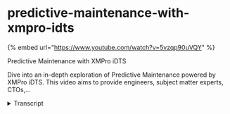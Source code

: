 # predictive-maintenance-with-xmpro-idts
{% embed url="https://www.youtube.com/watch?v=5vzqp90uVQY" %}



Predictive Maintenance with XMPro iDTS

Dive into an in-depth exploration of Predictive Maintenance powered by XMPro iDTS. This video aims to provide engineers, subject matter experts, CTOs,...
<details>
<summary>Transcript</summary>Predictive Maintenance with XMPro iDTS

Dive into an in-depth exploration of Predictive Maintenance powered by XMPro iDTS. This video aims to provide engineers, subject matter experts, CTOs,...
in our overview of a video we describe

the process that we followed to get from

our assets and real-time data from the

assets through to some actions and

recommendations that we want to drive

and the outcomes that we're looking for

now the typical process is that we bring

in data through our data stream designer

you could then run some analytics

through AI or do some of it inside the

data stream designer see the front end

in the app designer and then lastly have

recommendations and manage

recommendations inside the

recommendation manager from a

demonstration point of view I'm going to

start at the app designer and then we'll

go into that also includes

recommendations we'll go into the data

stream designer and show you how we do

it in the uh behind the scenes how do we

get the data in and also touch on how we

apply AI to this so let's jump in and

get started

this is the app designer the green icons

at the top

this is the data stream designer and

this is AI so we'll go through all three

of those but I'm going to start kind of

at the end I'm going to show you the

result of what what you see when you use

XM Pro and I'll start with uh just a a

simple example around multiple

facilities or assets that we have in

this instance I'm just I've set the

filter just to show me

um

some of my

Wind forms and I can the colors and

things will change based on the severity

the health of the overall Farm not

necessarily the individual ones I can

set that up to so that I can actually

drill down and get into the actual form

itself and drill down right down you'll

see this is a viewport that is using

esri I'll touch a little bit later on

how we can edit this and what all the

different types of viewports that we

support but this is an example of

something like that here I can see some

of the assets that need maintenance

there's also some recommendations on

some of this so at a holistic view as a

maintenance manager facility manager I

can very quickly see the health and

status of my different facilities and

where I need to go now this again is a

specific type you can have a much more

sophisticated example of this as well

I'll um I'll go into and just show you

again as a maintenance manager

maintenance planner looking at all the

facilities that we have

um I can see kind of the alerts to work

requests work requests to work orders

work orders to open work orders to to

closed and how long it takes to actually

resolve it and

um how what is the efficiency how many

open work orders do I have and what are

the recommendations around all the

different machines again this is

everyone's you'll see there's a whole

bunch

listed through here so and they range in

severity in this instance they rank by

severity

I can look at

the different installations or

facilities that I have and in this

facility this is a wind turbine facility

this is a solar array so

I'll go into the wind turbine one so

I'll have a quick look at what's

happening at the wind turbine and this

gives you an idea and I'll share a more

advanced example of this but I can see

some safety and health information I can

see the overall time usage profile

current metrics that it's running some

of the and again

maintenance records maintenance

information some of the corrosion damage

tables and depending on the type of

modeling that you use I can get into it

you can see this updates in real time if

it's a Unity or Omniverse or a a more

interactive model or a card based model

I can actually get into it and I'll show

you an example of one of those but this

is

with this I can now actually get to a

recommendation so I can see there's low

gearbox oil on this reported and there's

the instance of that that triggered that

so there's a rule that runs and when it

goes below a certain threshold this is

very simple rule around a certain

threshold on the on the on the gearbox

oil low warning and there's potentially

some triage instructions this one

doesn't have too much I can also see how

many times this has occurred and if I

look at kind of a longer duration what

are all the other things that are

happening to this specific asset that

has happened over time I could create a

form or I can fill in a form right here

and this could be a work order request

this could be a root cause analysis a

failure mode analysis

um

you can associate

a large number of different act action

forms do this in terms of the kind of

action that you want to take I can also

Mark this as a false positive so that

later on we can start analyzing how many

times are we getting this kind of false

positives out of this so this is one

example of a

facility predictive maintenance I'll

show you a slightly more advanced

example in in this example this is a

processing plant in this instance plant

but it could be a Water Filtration plant

it could be

any processed plant and in that

again analyzing the data looking at

real-time anomalies and looking at

defects where certain type of defects

that are that are happening so this is

on the quality side so I could bring in

some of the process information

there's fill rates efficiency on on the

energy consumption but likewise with

that esri map where I had a

um uh Green Dot or radar or whatever

represent that there's an issue you can

actually see on this one that

there's a there's an issue here so these

will appear or disappear depending on

the recommendations and the current

state so it's very quick to see as a

planner

or maintenance supervisor maintenance

manager plant manager you know what is

happening and I can have a very simple

2D model of a pump with some real-time

data coming through for the pump from

sensors that we have I can see the

nameplate data for the pump

what is writing at or what it's writed

at so just very quickly I can see how

far is it off in terms of its actual

performance I might be running a

predictive model which again will touch

on a little bit later a predictive model

that's pretty predicting the the

remaining is for life

so that I can determine how much time I

have before there I may have an issue

again I can get into the recommendation

in a minute but here's a bunch of

real-time data and around temperatures

vibrations

and all the maintenance records so I can

see maintenance schedules maintenance

history

and I can see what is currently planned

I can also see what has been what has

been recently completed in terms of work

order history really just helps with

um and again I could drill down on this

next level before we do that what I'd

like to do though is actually get a

better view of this type of pump and

if you if if for certain type of

equipment you may want to

expand the capabilities and being able

to see you know what is really happening

so if I look at the discharge exception

or the remaining useful life on the

bearings

I can move this around and actually have

a view on that now

if I click on this view more you'll see

I get to that same recommendation that I

complete but before I go there this was

a discharge exception and I may want to

go to something like cha GPT or

or

generative AI large language models and

actually ask it and I've typed this in

before so that's why it comes up but I

can actually ask it top five root causes

for centrifugal pump where there's a

loss in discharge pressure

and what it does it gives me just some

direction and what I could potentially

do with this

is just copy that

so that when I do go to the the the

recommendation itself

I can kind of create a bit of a starting

point in terms of you know where we

should potentially be looking for

um

for certain issues or and again it's the

same and this again this is a work order

request but it could be root cause

analysis could be different types of

forms that you want to associate with

associate with it this could be have

more advanced triage instructions so you

know these are the typical things that

you could look for Block suction by

blocked impellers

um

it's not necessarily the information

that you send right through to the work

order level it might just be something

for you to help triage what is the

potential issue based on the combination

of this as well as the drills

instructions that we have here and again

the analytics across this to say well

you know I want to know what are all the

issues that we've seen on this pump

lately is it a kind of recurring pattern

or what is happening so that's a key

application for us around

predictive maintenance in facilities

to be able to and condition monitoring

is to be able to get a view of the

um the overall acid and then being able

to get down right into a recommendation

I'll show you how we set up the

recommendation data in a minute but

before we do that I would like to show

you how we do the back end data that

goes into this

now

for that pump we'll just go to the smart

asset that bump that I just showed you

there are two different data streams

here we refer to these as data streams

so they're streaming real-time data this

is a very simple condition monitoring

and then I will also show you a little

bit more then and bonds predictive

maintenance example this is using Azure

digital twin as an example it doesn't

have to be but it uses Azure digital

twin as the digital twin repository or

the the

asset master or the asset model for for

this it could be any existing eam or

other system that you that you have

what we have here is we're getting

real-time pump Telemetry using mqtt

which is a protocol so I'm getting

real-time data in I clean up that data

because industrial data is never clean

and in this instance I just I take this

and I send it to go and update my Azure

data Explorer which will give me a

really nice time series visualization of

all the information that I can drill

down on that and do thumb series slice

and dice

uh information but I can also

do some calculations around the pump

efficiencies and you know all the pump

metrics that we are trying to calculate

and update that state to Azure digital

twin so that we have the lightest on

that I also take that same data and I

will

I run it through to the recommendations

but before I do that I will

contextualize it using pump make model

all of that again from an eam system or

a maintenance system or the digital twin

system so that I have Rich data that

sits over here now how we put that

together so these are all listeners

you'll see the blue ones that's how we

get real-time data in and this is just a

subset but you'll see there's a huge

bunch of different protocols and

applications and services

and streaming platforms and and that we

pre that we support in in putting this

together the context might model all

this this is all fast moving data all

the slow moving data

um I can get through from all the

contextual data mic model

um

yeah again

weather patterns anything that I require

so if I'm doing flood predictions or

that kind of thing you know I can get it

for Weather Services or against

different

contextual data sources Transformations

is when we change the shape of the data

so cleaning it doing calculations I'm

changing it and you'll see there's a

there's a number of ones that are around

cleaning the data missing value

substitution

aggregation calculations uh

normalizing

setting up thresholds and um

and a number of these where we actually

transform the data this one doesn't have

machine learning in I'll show you an ex

machine learning example in a minute but

this is where we can bring in I can just

drag on anomaly detection and it's not

probably the right place to do it here

but just to illustrate the concept and

then I configure that each of these are

configurable so you can see this

pantelemetry one there's the

configuration for that so in order and

it will interrogate the underlying

service and come back with what are the

fields that this thing actually has and

I can now use that in my data stream or

if I go to something more sophisticated

like as a digital twin example it will

use some of the

xero trust capability credential

management which is all in our

subscription and in our in our

subscription manager installed in the in

the in the variable side but this is

where I would create for example I can

create a whole new instance in Azure

right from the application in here so

these are the kind of applic the the

configuration in a no code way of

setting up these data streams and each

of these have their own unique set of

properties

that we activate for each of those

I just discarded

um and then

that's the machine learning part so I

can bring in machine learning I'll show

you an example in a minute I could this

calculation might be quite Advanced and

I may actually want to do that in like

python so I want to maybe use my my

um bump calculations and efficiency

there might be a library that I'm

already using and again we support all

of those libraries out of the box

um in in this

the functions so that's more statistical

mathematical things like fast four years

geofencing and a whole bunch of goal

seeking similar to what you find in

Excel recommendations area that I'll

touch on in a minute but that's a whole

area on its own and then lastly action

agents so this is where we create

actions so it could be something like

send an email

or create ethereum smart contract

completely to ends of the scale but

that's really or create work orders in

Maxima update other databases

send it back to systems a very

comprehensive set now these are all this

is an extensible framework so if we

don't have a connector or don't have the

function that you that you require here

it's very easy to put that together we

can do it our partners do it our

customers do it and there's a framework

in order to create these connectors

yourself so this is at a really high

level what we're doing here so this is a

very basic one and there's actually a

live view of this so this is live data

coming through this is not the user

interface that I use every day to look

at my data but it helps me just to

understand am I getting the right data

at the right

point of this data flow and the way that

I for example

um

map and configure the endpoints or

getting the data in so you'll see in

this data flow it's interrogating adx

service and so what can you accept and

then we can bring in

from the from the

um

from the

next effect let me see if the Azure

digital twin one is configured to

show that up

so yeah as you'll see this one is

already configured to send the data into

Azure digital twin it will interrogate

the twin service and see what it can

accept this is what I have in my

Pipeline and we can Auto map that and it

will get that

into the data flow very simple example

but really effective in terms of getting

condition monitoring on assets going

as you get more advanced and more

sophisticated you may want to start

adding some predictive capability and in

this instance we're reading some some of

the data from a historian like osisoft

we're getting some other data from a

sensor based solution which has got IPC

UI running we've got some

Azure iot hubs and some of the other

capabilities and these are all the data

wrangling data cleaning and everything

that I need to do

and adding context from sap on mic model

and geolocation a whole bunch of other

information before I can actually and

converting failure tags and doing all of

this this is really hard if you do it in

code

what if you do it yeah it's really easy

to understand the logic but also to

troubleshoot and it's much easier to to

understand the logic of what you've done

in order to get this to this point what

I can now do is do my pump calculations

as you saw exactly the same calculation

as in the previous example but I'm going

to update my Azure digital twin in this

instance so I've got three actions

coming out of this block go and update

it with that data run an anomaly

detection on the pump performance

simple anomaly detection or have a more

sophisticated binary classification to

say to say is it likely to fail yes or

no and if it is you know what's a

remaining useful life model which we may

have for the pump

and um

and I'll show you an example of how that

can be put together merge all those data

and again send it to the recommend to

the what we call the recommendation

engine and run that recommendation you

may notice some little red legs on here

this is where you can configure a error

handling flow so if there's a problem

with this what do you want it to do who

must it alert what what must it let you

know

and or whatever system do you want to

activate when you have an error or

whether this data from the historian is

not coming through so this is the data

streams very very powerful this is where

80 of the work happens if you remember

the tip of the iceberg this is a nice

visualization all the heavy lifting

happens at the bottom this is what

happens over here

before we go back to the app designer

and recommendations and how we configure

them so as I said this remaining useful

life regression model

so where do you get them well inside XM

Pro we've now built in

jupyter Notebook so you can create these

models here and deploy them here here's

an example of reminding useful life

using a random Forest

um

to do the to do the um

the the model and I can see what what

senses and what influence and what is

the Affinity of and the correlation of

the data on this and then based on that

so this

um regression model that's built on

random forests

[Music]

um as an as an example we'll then output

the right model for me we also big

supporters of things like Auto ml so if

you don't know what model to use it can

suggest and um and the output of this

model then goes into something like ml

flow so just another one you saw the

example of the beer the beer quality

what we're doing in this one is we can

even generate synthetic data if we don't

have the right data we can kind of

generate the data that the more that we

want the model to be trained on

and we can even use chat GPT to ask it

to

help us with the

um the visualization of this information

so it will write the code so you can see

here we're asking GPT we've got a magic

command for charge GPT built into this

so how can I visualize the data as a

correlation Matrix and it gives you the

code we can I can then run that code and

this gives me the correlation Matrix for

that

this is where I get into creating the

actual model and deploying that to

something like ml5 there is a webinar on

our website that goes into a lot more

detail I'm not going to spend more time

on this right now but just you can

automate building models right through

so that in the data stream if even if I

retrain my model I don't have to go and

update it here it will automatically be

updated

the last thing I want to touch on is the

um

recommendations and as you see we've got

a recommendation here now how did we set

up these recommendations there's another

one over here so for the pump discharge

so how did we set up this recommendation

and there's a whole area where I can

manage all of them look at how and look

at Who's got what and where it is but

there's also rules where I set up the

rules side so if I go to the bump you'll

see these all the different categories

so the pump discharge pressure was the

one that we had a rule

so there were actually two rules

so it would First Look for out of

efficiency range and then it will look

out of optimal range so if this one is

not if it's not true then it will

continue and to go so it enforces a

execution order and it gets data from my

pump Telemetry data stream

that that sends the the data through and

that's how it interrogates that

um if I look at I'll just use this quick

example to show you this is the nice

description that you saw at the top with

a nice icon and everything but this is

the heart of it where I have the

um

flow rate

and less than a third between a certain

band and the discharge project is

listening as soon as that rule is true

it puts that little red dot on there for

me and puts the it puts the

recommendation on the on the list and I

can now get that information now where I

get this flow rate you'll see there's a

whole bunch of parameters that's

actually what comes out the bottom here

so that what comes at the end of the

pipe over there

is what I now have available

to build this for me and I can use

different calculations and this can be a

value or it could be another parameter

so I can actually build a very Dynamic

set of rules including predictions and

everything that can come down the pipe

now this is not a valid rule where the

flow rate is not equal to the motor

current well hopefully that's not the

case but

that is gives you an idea of how you can

construct this so it could be completely

different because I can bring in very

different information I can bring

weather information I can bring all

sorts of

um I can bring maintenance record so if

there's if there's no

um

if the

if a certain condition exists then it's

minus 40 degrees outside then don't

create the work order because no human

can work in those conditions we have

seen some of those applications as well

so if a safety factor and all of those

you can bring in if they're or if

there's hot equipment nearby then notify

that

so that's how I built the rule and as

you saw in this instance I've enabled

the form and the form was a work request

but there are some other form types and

you can build your own forms as well and

this is just some of the how many times

does it need to log it can it

automatically resolve it so if it

condition is not true anymore will it

automatically resolve

these all capabilities that are built

into our recommendation engine very

sophisticated capability that you can

track but also this is what I put in

triage instructions notifications so

do I want to know when there's a new

alert when there's a status change how

might you know if there's certain

thresholds being not met on time because

we're waiting too long for someone to

respond to it so those are all

capabilities of

the um and the last thing I want to do

is just very briefly touch on as I said

I'll explain a little bit you can see

now that I've played around with it

um

there's definitely a higher

probability of failure that has gone up

due to some of some of the things that

I'm doing at the back here

um that's not what I wanted to do

this is um so when I clicked on the

pencil I have access to be able to edit

this you can actually see both of these

the 2D and the 3D they just overlaid on

top of each other and there's the name

black so that's how I got that done this

is a page builder web page builder in

this instance this is a Unity model and

this is just a 2d graphic both of them

have the same data that it displays and

these are all wired up data sources

and when I'm what I mean by a wired up

data source if I click on this Unity

block well let me first explain the

concept of a block there's a whole bunch

of different types of blocks

there are recommendation blocks action

blocks

and visualization blocks so that's where

we had Autodesk Forge and esri and unity

and all of these different visualization

capabilities that we have and we can

also create widgets so if I like this

style of something that I've built I can

actually go and create a widget for that

and these are just some examples so we

just can be saved and they can be shared

so if I've built a really nice widget

based out of a grouping of things so for

example I just press the

save there and whatever built in here

and now is available as a widget next

time I just drag the implied on and I

have a a name plate available they might

even be on here already

but that's typically how I create

widgets the data that sits behind this

so again I'm clicking on the unity model

here you'll see it gets the yellow line

around it

this is just how I'm the layout style

how it will react when it goes on a

mobile device in terms of its Flex

layout or but the block properties this

is where the actual

models reside

and we support both newer and older

versions of

of unity as an example these are where

the files reside and if I look at the

data the that is that resides on this um

certainly just um

so the data sources is the pump readings

um but on this overall page these are

all the data sources and if I look at my

live data where it's coming from

that's actually from the data source so

you'll see the

um

this is this is not the expression don't

want to bring the expression so I just

want to find the data source for it so I

can build very sophisticated

data connectivity this one is using

um that that data stream

connector it could be using a digital

twins it could use maintenance schedules

SQL data there's many different

connectors that we have oops

don't want to delete that as you can see

there's some some built-in capabilities

for people like myself that are not

coders or so it will help with not

screwing it up completely so

this is and also starting a new

application you can start from templates

so you can say well this one with the um

this pump one I'm not sure what so

you'll see this one has actually got a

series of drill down pages and

everything that's already associated

with it so I can use this as a starting

template to get started quickly

so this is how we look at

um

providing digital twin capabilities in

terms of Maintenance predictive

maintenance condition monitoring for

facilities management

if you have any questions please reach

out and happy to address them thank you
</details>